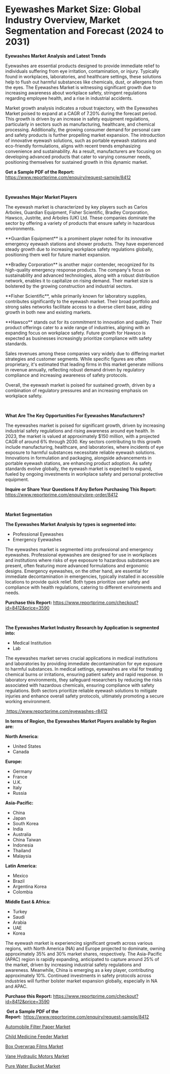 <p><h1>Eyewashes Market Size: Global Industry Overview, Market Segmentation and Forecast (2024 to 2031)</h1></p><p><strong>Eyewashes Market Analysis and Latest Trends</strong></p>
<p><p>Eyewashes are essential products designed to provide immediate relief to individuals suffering from eye irritation, contamination, or injury. Typically found in workplaces, laboratories, and healthcare settings, these solutions help to flush out harmful substances like chemicals, dust, or allergens from the eyes. The Eyewashes Market is witnessing significant growth due to increasing awareness about workplace safety, stringent regulations regarding employee health, and a rise in industrial accidents.</p><p>Market growth analysis indicates a robust trajectory, with the Eyewashes Market poised to expand at a CAGR of 7.20% during the forecast period. This growth is driven by an increase in safety equipment regulations, particularly in sectors such as manufacturing, healthcare, and chemical processing. Additionally, the growing consumer demand for personal care and safety products is further propelling market expansion. The introduction of innovative eyewash solutions, such as portable eyewash stations and eco-friendly formulations, aligns with recent trends emphasizing convenience and sustainability. As a result, manufacturers are focusing on developing advanced products that cater to varying consumer needs, positioning themselves for sustained growth in this dynamic market.</p></p>
<p><strong>Get a Sample PDF of the Report:&nbsp;</strong> <a href="https://www.reportprime.com/enquiry/request-sample/8412">https://www.reportprime.com/enquiry/request-sample/8412</a></p>
<p>&nbsp;</p>
<p><strong>Eyewashes Major Market Players</strong></p>
<p><p>The eyewash market is characterized by key players such as Carlos Arboles, Guardian Equipment, Fisher Scientific, Bradley Corporation, Hawsco, Justrite, and Arboles (UK) Ltd. These companies dominate the sector by offering a variety of products that ensure safety in hazardous environments.</p><p>**Guardian Equipment** is a prominent player noted for its innovative emergency eyewash stations and shower products. They have experienced steady growth due to increasing workplace safety regulations globally, positioning them well for future market expansion.</p><p>**Bradley Corporation** is another major contender, recognized for its high-quality emergency response products. The company's focus on sustainability and advanced technologies, along with a robust distribution network, enables it to capitalize on rising demand. Their market size is bolstered by the growing construction and industrial sectors.</p><p>**Fisher Scientific**, while primarily known for laboratory supplies, contributes significantly to the eyewash market. Their broad portfolio and strong sales networks facilitate access to a diverse client base, aiding growth in both new and existing markets.</p><p>**Hawsco** stands out for its commitment to innovation and quality. Their product offerings cater to a wide range of industries, aligning with an expanding focus on workplace safety. Future growth for Hawsco is expected as businesses increasingly prioritize compliance with safety standards.</p><p>Sales revenues among these companies vary widely due to differing market strategies and customer segments. While specific figures are often proprietary, it's estimated that leading firms in this market generate millions in revenue annually, reflecting robust demand driven by regulatory compliance and increasing awareness of safety protocols.</p><p>Overall, the eyewash market is poised for sustained growth, driven by a combination of regulatory pressures and an increasing emphasis on workplace safety.</p></p>
<p>&nbsp;</p>
<p><strong>What Are The Key Opportunities For Eyewashes Manufacturers?</strong></p>
<p><p>The eyewashes market is poised for significant growth, driven by increasing industrial safety regulations and rising awareness around eye health. In 2023, the market is valued at approximately $150 million, with a projected CAGR of around 6% through 2030. Key sectors contributing to this growth include manufacturing, healthcare, and laboratories, where incidents of eye exposure to harmful substances necessitate reliable eyewash solutions. Innovations in formulation and packaging, alongside advancements in portable eyewash stations, are enhancing product adoption. As safety standards evolve globally, the eyewash market is expected to expand, fueled by ongoing investments in workplace safety and personal protective equipment.</p></p>
<p><strong>Inquire or Share Your Questions If Any Before Purchasing This Report:</strong> <a href="https://www.reportprime.com/enquiry/pre-order/8412">https://www.reportprime.com/enquiry/pre-order/8412</a></p>
<p>&nbsp;</p>
<p><strong>Market Segmentation</strong></p>
<p><strong>The Eyewashes Market Analysis by types is segmented into:</strong></p>
<p><ul><li>Professional Eyewashes</li><li>Emergency Eyewashes</li></ul></p>
<p><p>The eyewashes market is segmented into professional and emergency eyewashes. Professional eyewashes are designed for use in workplaces and institutions where risks of eye exposure to hazardous substances are present, often featuring more advanced formulations and ergonomic designs. Emergency eyewashes, on the other hand, are essential for immediate decontamination in emergencies, typically installed in accessible locations to provide quick relief. Both types prioritize user safety and compliance with health regulations, catering to different environments and needs.</p></p>
<p><strong>Purchase this Report:&nbsp;</strong><a href="https://www.reportprime.com/checkout?id=8412&price=3590">https://www.reportprime.com/checkout?id=8412&price=3590</a></p>
<p>&nbsp;</p>
<p><strong>The Eyewashes Market Industry Research by Application is segmented into:</strong></p>
<p><ul><li>Medical Institution</li><li>Lab</li></ul></p>
<p><p>The eyewashes market serves crucial applications in medical institutions and laboratories by providing immediate decontamination for eye exposure to harmful substances. In medical settings, eyewashes are vital for treating chemical burns or irritations, ensuring patient safety and rapid response. In laboratory environments, they safeguard researchers by reducing the risks associated with hazardous chemicals, ensuring compliance with safety regulations. Both sectors prioritize reliable eyewash solutions to mitigate injuries and enhance overall safety protocols, ultimately promoting a secure working environment.</p></p>
<p><a href="https://www.reportprime.com/eyewashes-r8412">&nbsp;https://www.reportprime.com/eyewashes-r8412</a></p>
<p><strong>In terms of Region, the Eyewashes Market Players available by Region are:</strong></p>
<p>
    <p> <strong> North America: </strong>
        <ul>
            <li>United States</li>
            <li>Canada</li>
        </ul>
        </p> 
    <p> <strong> Europe: </strong>
        <ul>
            <li>Germany</li>
            <li>France</li>
            <li>U.K.</li>
            <li>Italy</li>
            <li>Russia</li>
        </ul>
        </p> 
    <p> <strong> Asia-Pacific: </strong>
        <ul>
            <li>China</li>
            <li>Japan</li>
            <li>South Korea</li>
            <li>India</li>
            <li>Australia</li>
            <li>China Taiwan</li>
            <li>Indonesia</li>
            <li>Thailand</li>
            <li>Malaysia</li>
        </ul>
        </p> 
    <p> <strong> Latin America: </strong>
        <ul>
            <li>Mexico</li>
            <li>Brazil</li>
            <li>Argentina Korea</li>
            <li>Colombia</li>
        </ul>
        </p> 
    <p> <strong> Middle East & Africa: </strong>
        <ul>
            <li>Turkey</li>
            <li>Saudi</li>
            <li>Arabia</li>
            <li>UAE</li>
            <li>Korea</li>
        </ul>
    </p>
    </p>
<p><p>The eyewash market is experiencing significant growth across various regions, with North America (NA) and Europe projected to dominate, owning approximately 35% and 30% market shares, respectively. The Asia-Pacific (APAC) region is rapidly expanding, anticipated to capture around 25% of the market, driven by increasing industrial safety regulations and awareness. Meanwhile, China is emerging as a key player, contributing approximately 10%. Continued investments in safety protocols across industries will further bolster market expansion globally, especially in NA and APAC.</p></p>
<p><strong>Purchase this Report: </strong><a href="https://www.reportprime.com/checkout?id=8412&price=3590">https://www.reportprime.com/checkout?id=8412&price=3590</a></p>
<p>&nbsp;<strong>Get a Sample PDF of the Report:&nbsp;&nbsp;</strong><a href="https://www.reportprime.com/enquiry/request-sample/8412">https://www.reportprime.com/enquiry/request-sample/8412</a></p>
<p><strong></strong></p>
<p><p><a href="https://www.linkedin.com/pulse/future-insights-automobile-filter-paper-market-trends-regional-oi4te?trackingId=Hn42a30NSqqU88ZujQ69Dw%3D%3D">Automobile Filter Paper Market</a></p><p><a href="https://issuu.com/reportprime-2/docs/child-medicine-feeder-market-size-2_873e27c96d477f">Child Medicine Feeder Market</a></p><p><a href="https://medium.com/@adribbs56546/the-market-study-covers-the-box-overwrap-films-market-across-various-segments-49c63c260170">Box Overwrap Films Market</a></p><p><a href="https://www.linkedin.com/pulse/vane-hydraulic-motors-market-outlook-forecast-from-2024-2031-zr77f?trackingId=0hx9QnDcSq%2BbuiNdKy0qwg%3D%3D">Vane Hydraulic Motors Market</a></p><p><a href="https://issuu.com/reportprime-2/docs/pure-water-bucket-market-size-2030._efcd3ee74c0790">Pure Water Bucket Market</a></p></p>
